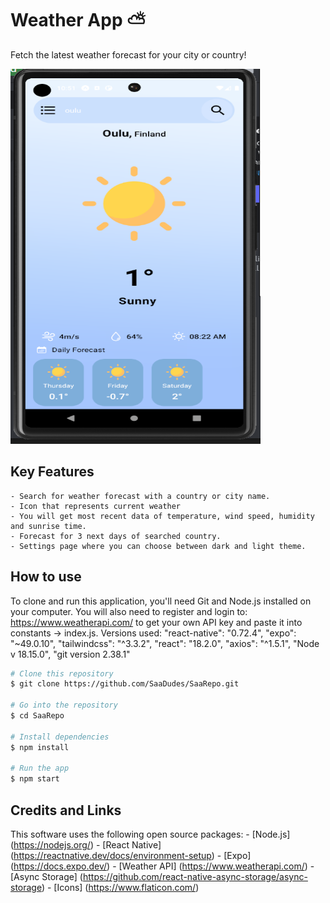# Weather App ⛅

Fetch the latest weather forecast for your city or country!

<img src="/assets/images/oulu_light_theme.png" alt="image" width="400" height="600">

## Key Features
    - Search for weather forecast with a country or city name.
    - Icon that represents current weather
    - You will get most recent data of temperature, wind speed, humidity and sunrise time.
    - Forecast for 3 next days of searched country.
    - Settings page where you can choose between dark and light theme.

##  How to use

To clone and run this application, you'll need Git and Node.js installed on your computer.
You will also need to register and login to: https://www.weatherapi.com/ to get your own API key and paste it into constants -> index.js.
Versions used: "react-native": "0.72.4", "expo": "~49.0.10", "tailwindcss": "^3.3.2", "react": "18.2.0", "axios": "^1.5.1", "Node v 18.15.0", "git version 2.38.1"

```bash
# Clone this repository
$ git clone https://github.com/SaaDudes/SaaRepo.git

# Go into the repository
$ cd SaaRepo

# Install dependencies
$ npm install

# Run the app
$ npm start
```

##  Credits and Links
This software uses the following open source packages:
    - [Node.js] (https://nodejs.org/)
    - [React Native] (https://reactnative.dev/docs/environment-setup)
    - [Expo] (https://docs.expo.dev/)
    - [Weather API] (https://www.weatherapi.com/)
    - [Async Storage] (https://github.com/react-native-async-storage/async-storage)
    - [Icons] (https://www.flaticon.com/)


